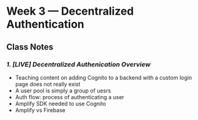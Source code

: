 # Week 3 — Decentralized Authentication


## Class Notes

### _1. [LIVE] Decentralized Authenication Overview_

- Teaching content on adding Cognito to a backend with a custom login page does not really exist 
- A user pool is simply a group of uesrs
- Auth flow: process of authenticating a user
- Amplify SDK needed to use Cognito
- Amplify vs Firebase

